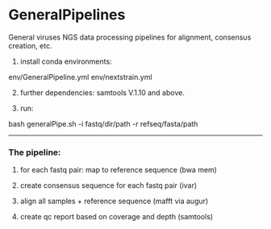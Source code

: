 # GeneralPipelines
General viruses NGS data processing pipelines for alignment, consensus creation, etc.

1. install conda environments:

env/GeneralPipeline.yml
env/nextstrain.yml


2. further dependencies:
samtools V.1.10 and above.
   
3. run:

bash generalPipe.sh -i fastq/dir/path -r refseq/fasta/path

---

### The pipeline:
1. for each fastq pair: map to reference sequence (bwa mem)

2. create consensus sequence for each fastq pair (ivar)

3. align all samples + reference sequence (mafft via augur)

4. create qc report based on coverage and depth (samtools)
